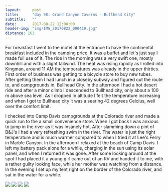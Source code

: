 ```yaml
---
layout:     post
title:      "day 98: Grand Canyon Caverns - Bullhead City"
subtitle:   ""
date:       2017-08-22 12:00:00
header-img: "img/IMG_20170822_090419.jpg"
distance: 163
---
```


For breakfast I went to the motel at the entrance to have the continental breakfast included in the camping price.
It was a buffet and let's just say I made full use of it.
The ride in the morning was a very swift one, mostly downhill and with a slight tailwind.
The heat was rising rapidly as I rolled into Kingman, around 11 AM the temperatures was already in the upper thirties.
First order of business was getting to a bicycle store to buy new tubes.
After getting them I had lunch in a closeby subway and figured out the route to, and campgrounds in, Bullhead City.
In the afternoon I had a hot desert ride and after a minor climb I descended to Bullhead city, only about a 100 m above sea level.
As I dropped in altitude I felt the temperature increasing and when I got to Bullhead city it was a searing 42 degrees Celcius, well over the comfort limit.

I checked into Camp Davis campgrounds at the Colorado river and made a quick run to the a small convenience store.
When I got back I was anxious to jump in the river as it was insanely hot.
After slamming down a pint of B&J's I had a very refreshing swim in the river.
The water is just the right temperature and is much warmer compared to when I tried it at Lee's Ferry in Marble Canyon.
In the afternoon I relaxed at the beach of Camp Davis.
I left my battery pack alone for a while, charging in the sun using its solar panel, and when I returned it was gone.
After some looking around at the spot I had placed it a young girl came out of an RV and handed it to me, with a rather guilty looking face, while her mother was watching from a distance.
In the evening I set up my tent right on the border of the Colorado river, and sat in the water for a while.

<img src="{{ site.baseurl }}/img/IMG_20170822_133905.jpg">
<span class="caption text-muted"></span>

<img src="{{ site.baseurl }}/img/IMG_20170822_150427.jpg">
<span class="caption text-muted"></span>

<img src="{{ site.baseurl }}/img/IMG_20170822_161800.jpg">
<span class="caption text-muted"></span>

<img src="{{ site.baseurl }}/img/IMG_20170822_193141.jpg">
<span class="caption text-muted"></span>
